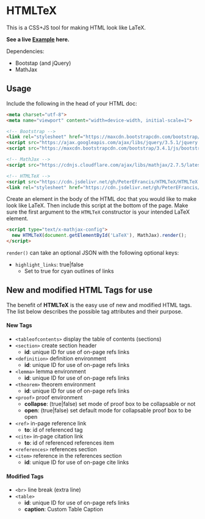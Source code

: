 # HTMLTeX

This is a CSS+JS tool for making HTML look like LaTeX.

**See a live [Example](examples) here.**

Dependencies:
 - Bootstap (and jQuery)
 - MathJax

## Usage

Include the following in the head of your HTML doc:

```HTML
<meta charset="utf-8">
<meta name="viewport" content="width=device-width, initial-scale=1">

<!-- Bootstrap -->
<link rel="stylesheet" href="https://maxcdn.bootstrapcdn.com/bootstrap/3.4.1/css/bootstrap.min.css">
<script src="https://ajax.googleapis.com/ajax/libs/jquery/3.5.1/jquery.min.js"></script>
<script src="https://maxcdn.bootstrapcdn.com/bootstrap/3.4.1/js/bootstrap.min.js"></script>

<!-- MathJax -->
<script src="https://cdnjs.cloudflare.com/ajax/libs/mathjax/2.7.5/latest.js?config=TeX-MML-AM_CHTML"></script>

<!-- HTMLTeX -->
<script src="https://cdn.jsdelivr.net/gh/PeterEFrancis/HTMLTeX/HTMLTeX.min.js"></script>
<link rel="stylesheet" href="https://cdn.jsdelivr.net/gh/PeterEFrancis/HTMLTeX/HTMLTeX.min.css">
```

Create an element in the body of the HTML doc that you would like to make look like LaTeX. Then include this script at the bottom of the page. Make sure the first argument to the `HTMLTeX` constructor is your intended LaTeX element.

```HTML
<script type="text/x-mathjax-config">
  new HTMLTeX(document.getElementById('LaTeX'), MathJax).render();
</script>
```

`render()` can take an optional JSON with the following optional keys:
  - `highlight_links`: true|false
    - Set to true for cyan outlines of links

## New and modified HTML Tags for use

The benefit of **HTMLTeX** is the easy use of new and modified HTML tags. The list below describes the possible tag attributes and their purpose.

#### New Tags

- `<tableofcontents>` display the table of contents (sections)
- `<section>` create section header
  - **id**: unique ID for use of on-page refs links
- `<definition>` definition environment
  - **id**: unique ID for use of on-page refs links
- `<lemma>` lemma environment
  - **id**: unique ID for use of on-page refs links
- `<theorem>` theorem environment
  - **id**: unique ID for use of on-page refs links
- `<proof>` proof environment
  - **collapse**: (true|false) set mode of proof box to be collapsable or not
  - **open**: (true|false) set default mode for collapsable proof box to be open
- `<ref>` in-page reference link
  - **to**: id of referenced tag
- `<cite>` in-page citation link
  - **to**: id of referenced references item
- `<references>` references section
- `<item>` reference in the references section
  - **id**: unique ID for use of on-page cite links


#### Modified Tags

- `<br>` line break (extra line)
- `<table>`
  - **id**: unique ID for use of on-page refs links
  - **caption**: Custom Table Caption

